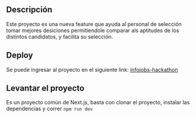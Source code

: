 ## Descripción

Este proyecto es una nueva feature que ayuda al personal de selección tomar mejores desiciones permitiendole comparar als aptitudes de los distintos candidatos, y facilita su selección.

## Deploy

Se puede ingresar al proyecto en el siguiente link:  [infojobs-hackathon](https://infojobs-hackathon-psi.vercel.app/)

## Levantar el proyecto

Es un proyecto común de Next.js, basta con clonar el proyecto, instalar las dependencias y correr `npm run dev`
